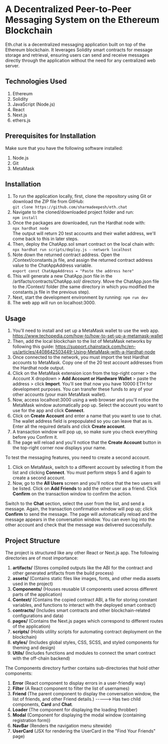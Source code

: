 # A Decentralized Peer-to-Peer Messaging System on the Ethereum Blockchain
Eth.chat is a decentralized messaging application built on top of the Ethereum blockchain. It leverages Solidity smart contracts for message storage and retrieval, ensuring users can send and receive messages directly through the application without the need for any centralized web server.

## Technologies Used
1. Ethereum
2. Solidity
3. JavaScript (Node.js)
4. React
5. Next.js
6. ethers.js

## Prerequisites for Installation
Make sure that you have the following software installed:
1. Node.js
2. Git
3. MetaMask

## Installation
1. To run the application locally, first, clone the repository using Git or download the ZIP file from GitHub: \
```git clone https://github.com/sharmadeepesh/eth.chat```
2. Navigate to the cloned/downloaded project folder and run: \
```npm install```
3. Once the packages are downloaded, run the Hardhat node with: \
```npx hardhat node``` \
The output will return 20 test accounts and their wallet address, we'll come back to this in later steps.
5. Then, deploy the ChatApp.sol smart contract on the local chain with: \
```npx hardhat run scripts/deploy.js --network localhost```
6. Note down the returned contract address. Open the /Context/constants.js file, and assign the returned contract address value to the ChatAppAddress variable. \
```export const ChatAppAddress = "Paste the address here"```
7. This will generate a new ChatApp.json file in the /artifacts/contracts/ChatApp.sol/ directory. Move the ChatApp.json file to the /Context/ folder (the same directory in which you modified the constants.js file in the previous step).
8. Next, start the development environment by running:
```npm run dev```
9. The web app will run on localhost:3000.

## Usage
1. You'll need to install and set up a MetaMask wallet to use the web app. https://www.techopedia.com/how-to/how-to-set-up-a-metamask-wallet
2. Then, add the local blockchain to the list of MetaMask networks by following this guide: https://support.chainstack.com/hc/en-us/articles/4408642503449-Using-MetaMask-with-a-Hardhat-node
3. Once connected to the network, you must import the test Hardhat accounts to MetaMask. Copy one of the 20 test account addresses from the Hardhat node output.
4. Click on the MetaMask extension icon from the top-right corner > the Account X dropdown > **Add Account or Hardware Wallet** > paste the address > click **Import**. You'll see that now you have 10000 ETH for development purposes. You can transfer these funds to any of your other accounts (your main MetaMask wallet).
5. Now, access localhost:3000 using a web browser and you'll notice the MetaMask window automatically pop up. Select the account you want to use for the app and click **Connect**.
6. Click on **Create Account** and enter a name that you want to use to chat. The wallet address field is prepopulated so you can leave that as is. Enter all the required details and click **Create account**.
7. A transaction window will pop up, so make sure you check everything before you Confirm it.
8. The page will reload and you'll notice that the **Create Account** button in the top-right corner now displays your name.

To test the messaging features, you need to create a second account.
1. Click on MetaMask, switch to a different account by selecting it from the list and clicking **Connect**. You must perform steps 5 and 6 again to create a second account. 
2. Now, go to the **All Users** screen and you'll notice that the two users will be listed. Click on **Add Friends** to add the other user as a friend. Click **Confirm** on the transaction window to confirm the action.

Switch to the **Chat** section, select the user from the list, and send a message. Again, the transaction confirmation window will pop up; click **Confirm** to send the message. The page will automatically reload and the message appears in the conversation window. You can even log into the other account and check that the message was delivered successfully.

## Project Structure
The project is structured like any other React or Next.js app. The following directories are of most importance:

1. **artifacts/** (Stores compiled outputs like the ABI for the contract and other generated artifacts from the build process)
2. **assets/** (Contains static files like images, fonts, and other media assets used in the project)
3. **Components/** (Houses reusable UI components used across different parts of the application)
4. **Context/** (Contains the copied contract ABI, a file for storing constant variables, and functions to interact with the deployed smart contract)
5. **contracts/** (Includes smart contracts and other blockchain-related configurations and data)
6. **pages/** (Contains the Next.js pages which correspond to different routes of the application)
7. **scripts/** (Holds utility scripts for automating contract deployment on the blockchain)
8. **styles/** (Includes global styles, CSS, SCSS, and styled components for theming and design)
9. **Utils/** (Includes functions and modules to connect the smart contract with the off-chain backend)

The Components directory further contains sub-directories that hold other components:
1. **Error** (React component to display errors in a user-friendly way)
2. **Filter** (A React component to filter the list of usernames)
3. **Friend** (The parent component to display the conversation window, the list of friends, and other Friend details.)  -----> Has two child components, **Card** and **Chat**.
4. **Loader** (The component for displaying the loading throbber)
5. **Modal** (Component for displaying the modal window (containing registration form))
6. **NavBar** (Renders the navigation menu sitewide)
7. **UserCard** (JSX for rendering the UserCard in the "Find Your Friends" page)
    
